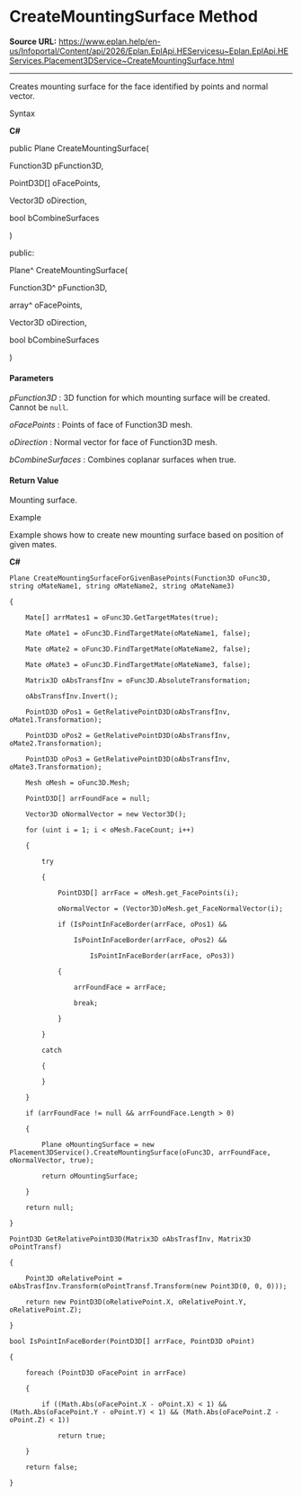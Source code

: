 # CreateMountingSurface Method

**Source URL:** https://www.eplan.help/en-us/Infoportal/Content/api/2026/Eplan.EplApi.HEServicesu~Eplan.EplApi.HEServices.Placement3DService~CreateMountingSurface.html

---

Creates mounting surface for the face identified by points and normal vector.

Syntax

**C#**



public Plane CreateMountingSurface( 

   Function3D pFunction3D,

   PointD3D[] oFacePoints,

   Vector3D oDirection,

   bool bCombineSurfaces

)

public:

Plane^ CreateMountingSurface( 

   Function3D^ pFunction3D,

   array<PointD3D>^ oFacePoints,

   Vector3D oDirection,

   bool bCombineSurfaces

)


#### Parameters

*pFunction3D*
:   3D function for which mounting surface will be created. Cannot be `null`.

*oFacePoints*
:   Points of face of Function3D mesh.

*oDirection*
:   Normal vector for face of Function3D mesh.

*bCombineSurfaces*
:   Combines coplanar surfaces when true.

#### Return Value

Mounting surface.

Example

Example shows how to create new mounting surface based on position of given mates.

**C#**

```
Plane CreateMountingSurfaceForGivenBasePoints(Function3D oFunc3D, string oMateName1, string oMateName2, string oMateName3)

{

    Mate[] arrMates1 = oFunc3D.GetTargetMates(true);

    Mate oMate1 = oFunc3D.FindTargetMate(oMateName1, false);

    Mate oMate2 = oFunc3D.FindTargetMate(oMateName2, false);

    Mate oMate3 = oFunc3D.FindTargetMate(oMateName3, false);

    Matrix3D oAbsTransfInv = oFunc3D.AbsoluteTransformation;

    oAbsTransfInv.Invert();

    PointD3D oPos1 = GetRelativePointD3D(oAbsTransfInv, oMate1.Transformation);

    PointD3D oPos2 = GetRelativePointD3D(oAbsTransfInv, oMate2.Transformation);

    PointD3D oPos3 = GetRelativePointD3D(oAbsTransfInv, oMate3.Transformation);

    Mesh oMesh = oFunc3D.Mesh;

    PointD3D[] arrFoundFace = null;

    Vector3D oNormalVector = new Vector3D();

    for (uint i = 1; i < oMesh.FaceCount; i++)

    {

        try

        {

            PointD3D[] arrFace = oMesh.get_FacePoints(i);

            oNormalVector = (Vector3D)oMesh.get_FaceNormalVector(i);

            if (IsPointInFaceBorder(arrFace, oPos1) &&

                IsPointInFaceBorder(arrFace, oPos2) &&

                    IsPointInFaceBorder(arrFace, oPos3))

            {

                arrFoundFace = arrFace;

                break;

            }

        }

        catch

        {

        }

    }

    if (arrFoundFace != null && arrFoundFace.Length > 0)

    {

        Plane oMountingSurface = new Placement3DService().CreateMountingSurface(oFunc3D, arrFoundFace, oNormalVector, true);

        return oMountingSurface;

    }

    return null;

}

PointD3D GetRelativePointD3D(Matrix3D oAbsTrasfInv, Matrix3D oPointTransf)

{

    Point3D oRelativePoint = oAbsTrasfInv.Transform(oPointTransf.Transform(new Point3D(0, 0, 0)));

    return new PointD3D(oRelativePoint.X, oRelativePoint.Y, oRelativePoint.Z);

}

bool IsPointInFaceBorder(PointD3D[] arrFace, PointD3D oPoint)

{

    foreach (PointD3D oFacePoint in arrFace)

    {

        if ((Math.Abs(oFacePoint.X - oPoint.X) < 1) && (Math.Abs(oFacePoint.Y - oPoint.Y) < 1) && (Math.Abs(oFacePoint.Z - oPoint.Z) < 1))

            return true;

    }

    return false;

}

```
